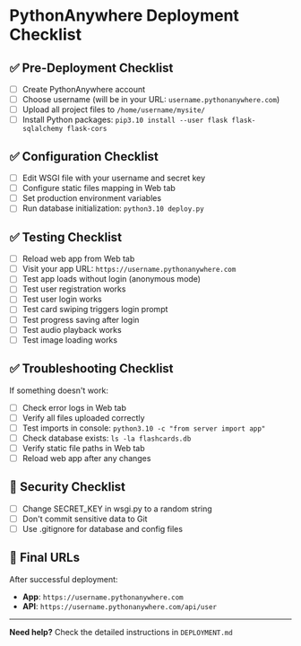 # PythonAnywhere Deployment Checklist

## ✅ Pre-Deployment Checklist

- [ ] Create PythonAnywhere account
- [ ] Choose username (will be in your URL: `username.pythonanywhere.com`)
- [ ] Upload all project files to `/home/username/mysite/`
- [ ] Install Python packages: `pip3.10 install --user flask flask-sqlalchemy flask-cors`

## ✅ Configuration Checklist

- [ ] Edit WSGI file with your username and secret key
- [ ] Configure static files mapping in Web tab
- [ ] Set production environment variables
- [ ] Run database initialization: `python3.10 deploy.py`

## ✅ Testing Checklist

- [ ] Reload web app from Web tab
- [ ] Visit your app URL: `https://username.pythonanywhere.com`
- [ ] Test app loads without login (anonymous mode)
- [ ] Test user registration works
- [ ] Test user login works
- [ ] Test card swiping triggers login prompt
- [ ] Test progress saving after login
- [ ] Test audio playback works
- [ ] Test image loading works

## ✅ Troubleshooting Checklist

If something doesn't work:

- [ ] Check error logs in Web tab
- [ ] Verify all files uploaded correctly
- [ ] Test imports in console: `python3.10 -c "from server import app"`
- [ ] Check database exists: `ls -la flashcards.db`
- [ ] Verify static file paths in Web tab
- [ ] Reload web app after any changes

## 🔐 Security Checklist

- [ ] Change SECRET_KEY in wsgi.py to a random string
- [ ] Don't commit sensitive data to Git
- [ ] Use .gitignore for database and config files

## 📱 Final URLs

After successful deployment:
- **App**: `https://username.pythonanywhere.com`
- **API**: `https://username.pythonanywhere.com/api/user`

---

**Need help?** Check the detailed instructions in `DEPLOYMENT.md`
